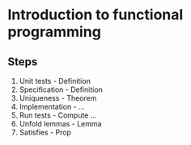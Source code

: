 # Introduction to functional programming 
## Steps
1. Unit tests - Definition
2. Specification - Definition
3. Uniqueness - Theorem
4. Implementation - …
5. Run tests - Compute …
6. Unfold lemmas - Lemma
7. Satisfies - Prop